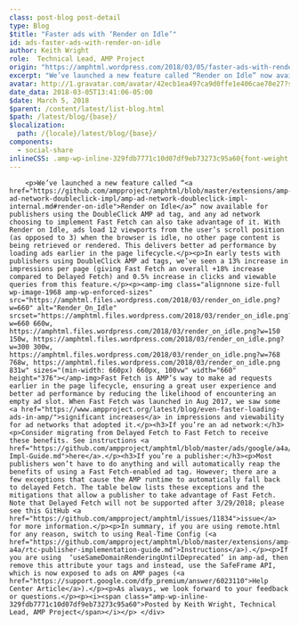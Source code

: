 ```yaml
---
class: post-blog post-detail
type: Blog
$title: "Faster ads with ‘Render on Idle’"
id: ads-faster-ads-with-render-on-idle
author: Keith Wright
role:  Technical Lead, AMP Project
origin: "https://amphtml.wordpress.com/2018/03/05/faster-ads-with-render-on-idle/amp/"
excerpt: "We’ve launched a new feature called “Render on Idle” now available for publishers using the DoubleClick AMP ad tag, and any ad network choosing to implement Fast Fetch can also take advantage of it. With Render on Idle, ads load 12 viewports from the user’s scroll position (as opposed to 3) when the browser is [&#8230;]"
avatar: http://1.gravatar.com/avatar/42ecb1ea497ca9d0ffe1e406cae70e27?s=96&d=identicon&r=G
date_data: 2018-03-05T13:41:06-05:00
$date: March 5, 2018
$parent: /content/latest/list-blog.html
$path: /latest/blog/{base}/
$localization:
  path: /{locale}/latest/blog/{base}/
components:
  - social-share
inlineCSS: .amp-wp-inline-329fdb7771c10d07df9eb73273c95a60{font-weight:400;}
---
```


<div class="amp-wp-article-content">

		<p>We’ve launched a new feature called “<a href="https://github.com/ampproject/amphtml/blob/master/extensions/amp-ad-network-doubleclick-impl/amp-ad-network-doubleclick-impl-internal.md#render-on-idle">Render on Idle</a>” now available for publishers using the DoubleClick AMP ad tag, and any ad network choosing to implement Fast Fetch can also take advantage of it. With Render on Idle, ads load 12 viewports from the user’s scroll position (as opposed to 3) when the browser is idle, no other page content is being retrieved or rendered. This delivers better ad performance by loading ads earlier in the page lifecycle.</p><p>In early tests with publishers using DoubleClick AMP ad tags, we’ve seen a 13% increase in impressions per page (giving Fast Fetch an overall +18% increase compared to Delayed Fetch) and 0.5% increase in clicks and viewable queries from this feature.</p><p><amp-img class="alignnone size-full wp-image-1968 amp-wp-enforced-sizes" src="https://amphtml.files.wordpress.com/2018/03/render_on_idle.png?w=660" alt="Render_On_Idle" srcset="https://amphtml.files.wordpress.com/2018/03/render_on_idle.png?w=660 660w, https://amphtml.files.wordpress.com/2018/03/render_on_idle.png?w=150 150w, https://amphtml.files.wordpress.com/2018/03/render_on_idle.png?w=300 300w, https://amphtml.files.wordpress.com/2018/03/render_on_idle.png?w=768 768w, https://amphtml.files.wordpress.com/2018/03/render_on_idle.png 831w" sizes="(min-width: 660px) 660px, 100vw" width="660" height="376"></amp-img>Fast Fetch is AMP’s way to make ad requests earlier in the page lifecycle, ensuring a great user experience and better ad performance by reducing the likelihood of encountering an empty ad slot. When Fast Fetch was launched in Aug 2017, we saw some <a href="https://www.ampproject.org/latest/blog/even-faster-loading-ads-in-amp/">significant increases</a> in impressions and viewability for ad networks that adopted it.</p><h3>If you’re an ad network:</h3><p>Consider migrating from Delayed Fetch to Fast Fetch to receive these benefits. See instructions <a href="https://github.com/ampproject/amphtml/blob/master/ads/google/a4a/docs/Network-Impl-Guide.md">here</a>.</p><h3>If you’re a publisher:</h3><p>Most publishers won’t have to do anything and will automatically reap the benefits of using a Fast Fetch-enabled ad tag. However; there are a few exceptions that cause the AMP runtime to automatically fall back to delayed Fetch. The table below lists these exceptions and the mitigations that allow a publisher to take advantage of Fast Fetch. Note that Delayed Fetch will not be supported after 3/29/2018; please see this GitHub <a href="https://github.com/ampproject/amphtml/issues/11834">issue</a> for more information.</p><p>In summary, if you are using remote.html for any reason, switch to using Real-Time Config (<a href="https://github.com/ampproject/amphtml/blob/master/extensions/amp-a4a/rtc-publisher-implementation-guide.md">Instructions</a>).</p><p>If you are using  ‘useSameDomainRenderingUntilDeprecated’ in amp-ad, then remove this attribute your tags and instead, use the SafeFrame API, which is now exposed to ads on AMP pages (<a href="https://support.google.com/dfp_premium/answer/6023110">Help Center Article</a>).</p><p>As always, we look forward to your feedback or questions.</p><p><i><span class="amp-wp-inline-329fdb7771c10d07df9eb73273c95a60">Posted by Keith Wright, Technical Lead, AMP Project</span></i></p>	</div>

	

</div>

